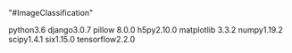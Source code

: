"#ImageClassification" 

python3.6
django3.0.7
pillow 8.0.0
h5py2.10.0
matplotlib 3.3.2
numpy1.19.2
scipy1.4.1
six1.15.0
tensorflow2.2.0

